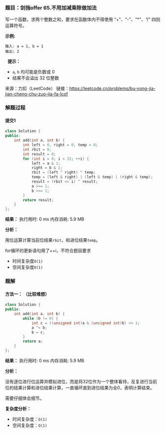 ### 题目：剑指offer 65.不用加减乘除做加法
写一个函数，求两个整数之和，要求在函数体内不得使用 “+”、“-”、“*”、“/” 四则运算符号。

**示例:**
```
输入: a = 1, b = 1
输出: 2
```
 
**提示：**
- `a`, `b` 均可能是负数或 0
- 结果不会溢出 32 位整数

来源：力扣（LeetCode）
链接：https://leetcode.cn/problems/bu-yong-jia-jian-cheng-chu-zuo-jia-fa-lcof

### 解题过程
#### 提交1
```C++
class Solution {
public:
    int add(int a, int b) {
        int left = 0, right = 0, temp = 0;
        int rbit = 0;
        int result = 0;
        for (int i = 0; i < 32; ++i) {
            left = a & 1;
            right = b & 1;
            rbit = (left ^ right) ^ temp;
            temp = (left & right) | (left & temp) | (right & temp);
            result = (rbit << i) ^ result;
            a >>= 1;
            b >>= 1;
        }
        return result;
    }
};
```
**结果：** 执行用时: 0 ms         内存消耗: 5.9 MB

**分析：**

用位运算计算当前位结果`rbit`，和进位结果`temp`。

for循环的更新语句用了++i，不符合题目要求

- 时间复杂度`O(1)`
- 空间复杂度`O(1)`


### 题解

#### 方法一： （比较难想）
```C++
class Solution {
public:
    int add(int a, int b) {
        while (b != 0) {
            int c = ((unsigned int)a & (unsigned int)b) << 1;
            a ^= b;
            b = c;
        }
        return a;
    }
};
```
**结果：** 执行用时: 0 ms            内存消耗: 5.9 MB

**分析：**

没有逐位进行位运算并模拟进位，而是将32位作为一个整体看待，反复进行当前位的结果计算和进位结果计算，一直循环直到进位结果为全0，表明计算结束。

需要仔细体会细节。

**复杂度分析：**
- 时间复杂度：`O(1)`
- 空间复杂度：`O(1)`
